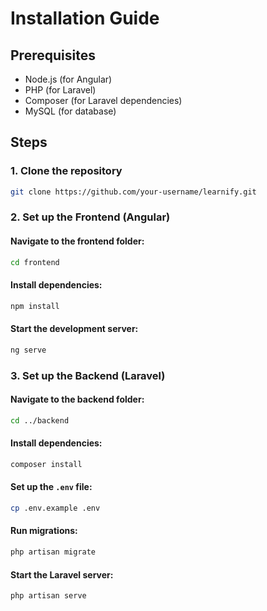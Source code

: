 # Installation Guide

## Prerequisites
- Node.js (for Angular)
- PHP (for Laravel)
- Composer (for Laravel dependencies)
- MySQL (for database)

## Steps

### 1. Clone the repository
```bash
git clone https://github.com/your-username/learnify.git
```

### 2. Set up the Frontend (Angular)
#### Navigate to the frontend folder:
```bash
cd frontend
```
#### Install dependencies:
```bash
npm install
```
#### Start the development server:
```bash
ng serve
```

### 3. Set up the Backend (Laravel)
#### Navigate to the backend folder:
```bash
cd ../backend
```
#### Install dependencies:
```bash
composer install
```
#### Set up the `.env` file:
```bash
cp .env.example .env
```
#### Run migrations:
```bash
php artisan migrate
```
#### Start the Laravel server:
```bash
php artisan serve
